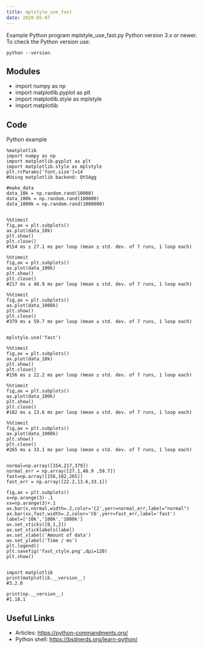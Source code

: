 ```yaml
---
title: mplstyle_use_fast
date: 2020-05-07
---
```

Example Python program mplstyle_use_fast.py
Python version 3.x or newer.
To check the Python version use:

    python --version

## Modules

* import numpy as np
* import matplotlib.pyplot as plt
* import matplotlib.style as mplstyle
* import matplotlib

## Code

Python example

    %matplotlib
    import numpy as np
    import matplotlib.pyplot as plt
    import matplotlib.style as mplstyle
    plt.rcParams['font.size']=14
    #Using matplotlib backend: Qt5Agg
    
    #make_data
    data_10k = np.random.rand(10000)
    data_100k = np.random.rand(100000)
    data_1000k = np.random.rand(1000000)
    
    
    %%timeit
    fig,ax = plt.subplots()
    ax.plot(data_10k)
    plt.show()
    plt.close()
    #154 ms ± 27.1 ms per loop (mean ± std. dev. of 7 runs, 1 loop each)
    
    %%timeit
    fig,ax = plt.subplots()
    ax.plot(data_100k)
    plt.show()
    plt.close()
    #217 ms ± 48.9 ms per loop (mean ± std. dev. of 7 runs, 1 loop each)
    
    %%timeit
    fig,ax = plt.subplots()
    ax.plot(data_1000k)
    plt.show()
    plt.close()
    #379 ms ± 59.7 ms per loop (mean ± std. dev. of 7 runs, 1 loop each)
    
    
    mplstyle.use('fast')
    
    %%timeit
    fig,ax = plt.subplots()
    ax.plot(data_10k)
    plt.show()
    plt.close()
    #156 ms ± 22.2 ms per loop (mean ± std. dev. of 7 runs, 1 loop each)
    
    %%timeit
    fig,ax = plt.subplots()
    ax.plot(data_100k)
    plt.show()
    plt.close()
    #182 ms ± 13.6 ms per loop (mean ± std. dev. of 7 runs, 1 loop each)
    
    %%timeit
    fig,ax = plt.subplots()
    ax.plot(data_1000k)
    plt.show()
    plt.close()
    #265 ms ± 33.1 ms per loop (mean ± std. dev. of 7 runs, 1 loop each)
    
    
    normal=np.array([154,217,379])
    normal_err = np.array([27.1,48.9 ,59.7])
    fast=np.array([156,182,265])
    fast_err = np.array([22.2,13.6,33.1])
    
    fig,ax = plt.subplots()
    x=np.arange(3)-.1
    xx=np.arange(3)+.1
    ax.bar(x,normal,width=.2,color='C2',yerr=normal_err,label="normal")
    ax.bar(xx,fast,width=.2,color='C6',yerr=fast_err,label='fast')
    label=['10k','100k','1000k']
    ax.set_xticks([0,1,2])
    ax.set_xticklabels(label)
    ax.set_xlabel('Amount of data')
    ax.set_ylabel('Time / ms')
    plt.legend()
    plt.savefig('fast_style.png',dpi=120)
    plt.show()
     
      
    import matplotlib
    print(matplotlib.__version__)
    #3.2.0
    
    print(np.__version__)
    #1.18.1

## Useful Links

- Articles: https://python-commandments.org/
- Python shell: https://bsdnerds.org/learn-python/
